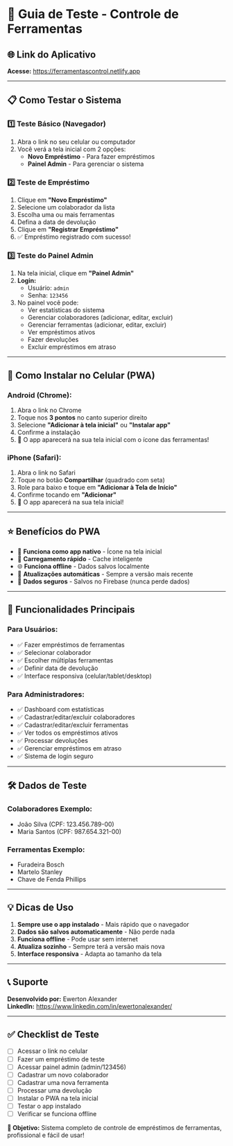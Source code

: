 # 📱 Guia de Teste - Controle de Ferramentas

## 🌐 Link do Aplicativo
**Acesse:** https://ferramentascontrol.netlify.app

---

## 📋 Como Testar o Sistema

### 1️⃣ **Teste Básico (Navegador)**
1. Abra o link no seu celular ou computador
2. Você verá a tela inicial com 2 opções:
   - **Novo Empréstimo** - Para fazer empréstimos
   - **Painel Admin** - Para gerenciar o sistema

### 2️⃣ **Teste de Empréstimo**
1. Clique em **"Novo Empréstimo"**
2. Selecione um colaborador da lista
3. Escolha uma ou mais ferramentas
4. Defina a data de devolução
5. Clique em **"Registrar Empréstimo"**
6. ✅ Empréstimo registrado com sucesso!

### 3️⃣ **Teste do Painel Admin**
1. Na tela inicial, clique em **"Painel Admin"**
2. **Login:**
   - Usuário: `admin`
   - Senha: `123456`
3. No painel você pode:
   - Ver estatísticas do sistema
   - Gerenciar colaboradores (adicionar, editar, excluir)
   - Gerenciar ferramentas (adicionar, editar, excluir)
   - Ver empréstimos ativos
   - Fazer devoluções
   - Excluir empréstimos em atraso

---

## 📱 Como Instalar no Celular (PWA)

### **Android (Chrome):**
1. Abra o link no Chrome
2. Toque nos **3 pontos** no canto superior direito
3. Selecione **"Adicionar à tela inicial"** ou **"Instalar app"**
4. Confirme a instalação
5. 🎉 O app aparecerá na sua tela inicial com o ícone das ferramentas!

### **iPhone (Safari):**
1. Abra o link no Safari
2. Toque no botão **Compartilhar** (quadrado com seta)
3. Role para baixo e toque em **"Adicionar à Tela de Início"**
4. Confirme tocando em **"Adicionar"**
5. 🎉 O app aparecerá na sua tela inicial!

---

## ⭐ Benefícios do PWA
- 📱 **Funciona como app nativo** - Ícone na tela inicial
- 🚀 **Carregamento rápido** - Cache inteligente
- 🌐 **Funciona offline** - Dados salvos localmente
- 🔄 **Atualizações automáticas** - Sempre a versão mais recente
- 💾 **Dados seguros** - Salvos no Firebase (nunca perde dados)

---

## 🔧 Funcionalidades Principais

### **Para Usuários:**
- ✅ Fazer empréstimos de ferramentas
- ✅ Selecionar colaborador
- ✅ Escolher múltiplas ferramentas
- ✅ Definir data de devolução
- ✅ Interface responsiva (celular/tablet/desktop)

### **Para Administradores:**
- ✅ Dashboard com estatísticas
- ✅ Cadastrar/editar/excluir colaboradores
- ✅ Cadastrar/editar/excluir ferramentas
- ✅ Ver todos os empréstimos ativos
- ✅ Processar devoluções
- ✅ Gerenciar empréstimos em atraso
- ✅ Sistema de login seguro

---

## 🛠️ Dados de Teste

### **Colaboradores Exemplo:**
- João Silva (CPF: 123.456.789-00)
- Maria Santos (CPF: 987.654.321-00)

### **Ferramentas Exemplo:**
- Furadeira Bosch
- Martelo Stanley
- Chave de Fenda Phillips

---

## 💡 Dicas de Uso

1. **Sempre use o app instalado** - Mais rápido que o navegador
2. **Dados são salvos automaticamente** - Não perde nada
3. **Funciona offline** - Pode usar sem internet
4. **Atualiza sozinho** - Sempre terá a versão mais nova
5. **Interface responsiva** - Adapta ao tamanho da tela

---

## 📞 Suporte
**Desenvolvido por:** Ewerton Alexander  
**LinkedIn:** https://www.linkedin.com/in/ewertonalexander/

---

## ✅ Checklist de Teste

- [ ] Acessar o link no celular
- [ ] Fazer um empréstimo de teste
- [ ] Acessar painel admin (admin/123456)
- [ ] Cadastrar um novo colaborador
- [ ] Cadastrar uma nova ferramenta
- [ ] Processar uma devolução
- [ ] Instalar o PWA na tela inicial
- [ ] Testar o app instalado
- [ ] Verificar se funciona offline

**🎯 Objetivo:** Sistema completo de controle de empréstimos de ferramentas, profissional e fácil de usar! 